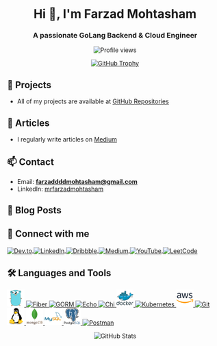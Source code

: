 <!-- GitHub Profile README for Farzad Mohtasham -->

<h1 align="center">Hi 👋, I'm Farzad Mohtasham</h1>
<h3 align="center">A passionate GoLang Backend & Cloud Engineer</h3>

<p align="center">
  <img src="https://komarev.com/ghpvc/?username=farzadmohtasham&label=Profile%20views&color=0e75b6&style=flat" alt="Profile views" />
</p>

<p align="center">
  <a href="https://github.com/ryo-ma/github-profile-trophy">
    <img src="https://github-profile-trophy.vercel.app/?username=farzadmohtasham" alt="GitHub Trophy" />
  </a>
</p>

## 🔭 Projects

* All of my projects are available at [GitHub Repositories](https://github.com/FarzadMohtasham?tab=repositories)

## 📝 Articles

* I regularly write articles on [Medium](https://medium.com/@FarzadMohtasham)

## 📫 Contact

* Email: **[farzaddddmohtasham@gmail.com](mailto:farzaddddmohtasham@gmail.com)**
* LinkedIn: [mrfarzadmohtasham](https://www.linkedin.com/in/mrfarzadmohtasham/)

## 📝 Blog Posts

<!-- BLOG-POST-LIST:START -->

<!-- BLOG-POST-LIST:END -->

## 🤝 Connect with me

<p align="left">
  <a href="https://dev.to/farzadmohtasham" target="_blank">
    <img align="center" src="https://raw.githubusercontent.com/rahuldkjain/github-profile-readme-generator/master/src/images/icons/Social/devto.svg" alt="Dev.to" height="30" width="40" />
  </a>
  <a href="https://linkedin.com/in/mrfarzadmohtasham" target="_blank">
    <img align="center" src="https://raw.githubusercontent.com/rahuldkjain/github-profile-readme-generator/master/src/images/icons/Social/linked-in-alt.svg" alt="LinkedIn" height="30" width="40" />
  </a>
  <a href="https://dribbble.com/farzadmohtasham" target="_blank">
    <img align="center" src="https://raw.githubusercontent.com/rahuldkjain/github-profile-readme-generator/master/src/images/icons/Social/dribbble.svg" alt="Dribbble" height="30" width="40" />
  </a>
  <a href="https://medium.com/@farzadmohtasham" target="_blank">
    <img align="center" src="https://raw.githubusercontent.com/rahuldkjain/github-profile-readme-generator/master/src/images/icons/Social/medium.svg" alt="Medium" height="30" width="40" />
  </a>
  <a href="https://www.youtube.com/@farzadmohtasham" target="_blank">
    <img align="center" src="https://raw.githubusercontent.com/rahuldkjain/github-profile-readme-generator/master/src/images/icons/Social/youtube.svg" alt="YouTube" height="30" width="40" />
  </a>
  <a href="https://leetcode.com/u/farzadmohtasham/" target="_blank">
    <img align="center" src="https://raw.githubusercontent.com/rahuldkjain/github-profile-readme-generator/master/src/images/icons/Social/leet-code.svg" alt="LeetCode" height="30" width="40" />
  </a>
</p>

## 🛠 Languages and Tools

<p align="left">
  <a href="https://golang.org" target="_blank" rel="noreferrer">
    <img src="https://raw.githubusercontent.com/devicons/devicon/master/icons/go/go-original.svg" alt="Go" width="40" height="40" />
  </a>
  <a href="https://gofiber.io/" target="_blank" rel="noreferrer">
    <img src="https://raw.githubusercontent.com/gofiber/fiber/master/docs/logo/logo.svg" alt="Fiber" width="40" height="40" />
  </a>
  <a href="https://gorm.io/" target="_blank" rel="noreferrer">
    <img src="https://gorm.io/images/logo.svg" alt="GORM" width="40" height="40" />
  </a>
  <a href="https://echo.labstack.com/" target="_blank" rel="noreferrer">
    <img src="https://raw.githubusercontent.com/labstack/echo/master/static/logo.svg" alt="Echo" width="40" height="40" />
  </a>
  <a href="https://github.com/go-chi/chi" target="_blank" rel="noreferrer">
    <img src="https://www.vectorlogo.zone/logos/go-chi_chi/icon.svg" alt="Chi" width="40" height="40" />
  </a>
  <a href="https://www.docker.com/" target="_blank" rel="noreferrer">
    <img src="https://raw.githubusercontent.com/devicons/devicon/master/icons/docker/docker-original-wordmark.svg" alt="Docker" width="40" height="40" />
  </a>
  <a href="https://kubernetes.io" target="_blank" rel="noreferrer">
    <img src="https://www.vectorlogo.zone/logos/kubernetes/kubernetes-icon.svg" alt="Kubernetes" width="40" height="40" />
  </a>
  <a href="https://aws.amazon.com" target="_blank" rel="noreferrer">
    <img src="https://raw.githubusercontent.com/devicons/devicon/master/icons/amazonwebservices/amazonwebservices-original-wordmark.svg" alt="AWS" width="40" height="40" />
  </a>
  <a href="https://git-scm.com/" target="_blank" rel="noreferrer">
    <img src="https://www.vectorlogo.zone/logos/git-scm/git-scm-icon.svg" alt="Git" width="40" height="40" />
  </a>
  <a href="https://www.linux.org/" target="_blank" rel="noreferrer">
    <img src="https://raw.githubusercontent.com/devicons/devicon/master/icons/linux/linux-original.svg" alt="Linux" width="40" height="40" />
  </a>
  <a href="https://www.mongodb.com/" target="_blank" rel="noreferrer">
    <img src="https://raw.githubusercontent.com/devicons/devicon/master/icons/mongodb/mongodb-original-wordmark.svg" alt="MongoDB" width="40" height="40" />
  </a>
  <a href="https://www.mysql.com/" target="_blank" rel="noreferrer">
    <img src="https://raw.githubusercontent.com/devicons/devicon/master/icons/mysql/mysql-original-wordmark.svg" alt="MySQL" width="40" height="40" />
  </a>
  <a href="https://www.postgresql.org" target="_blank" rel="noreferrer">
    <img src="https://raw.githubusercontent.com/devicons/devicon/master/icons/postgresql/postgresql-original-wordmark.svg" alt="PostgreSQL" width="40" height="40" />
  </a>
  <a href="https://postman.com" target="_blank" rel="noreferrer">
    <img src="https://www.vectorlogo.zone/logos/getpostman/getpostman-icon.svg" alt="Postman" width="40" height="40" />
  </a>
</p>

<p align="center">
  <img src="https://github-readme-stats.vercel.app/api?username=farzadmohtasham&show_icons=true&locale=en" alt="GitHub Stats" />
</p>
